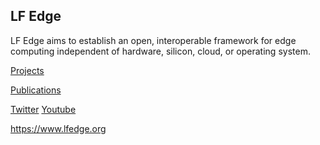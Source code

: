 ## LF Edge

LF Edge aims to establish an open, interoperable framework for edge computing independent of hardware, silicon, cloud, or operating system.

[Projects](https://www.lfedge.org/projects/)

[Publications](https://www.lfedge.org/resources/publications/) 

[Twitter](https://twitter.com/lf_edge) [Youtube](https://www.youtube.com/channel/UCY7H1oSt8gvXNdXH9wrNq5Q)

https://www.lfedge.org
